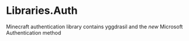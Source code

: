 # Libraries.Auth
Minecraft authentication library contains yggdrasil and the *new* Microsoft Authentication method
